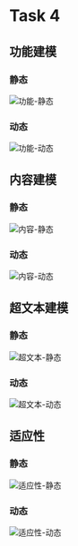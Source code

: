 # Task 4

## 功能建模

### 静态

![功能-静态](https://www.plantuml.com/plantuml/dsvg/RP51Ji9058RtSugtj8jw01U6ZHx0nBXkO4IIKc8PLiQ58HXIGoW9g4H8gR66XPO56aWQu3AycVOMjawx0Bfyyxx_d_-VATIPPh96LOVBgpFrl64KMQLcQBfwGMyR5PDMgS7gHAVN35WDp4hvXa4fFl_7Y5PaDHFm-rFqdNGG7-jeiCa6tnNs8_PU2Kaacb7MAOXv8087xWYaIb3LKpZYZYT6Jx4Stzwn_HAwKsMVi3oqE_mdGEjW9_hpSBP0Qu8jJtea184qZuHa7BdURbp-C5Fs2FHTFbdojXrdbfQPJTPanwa_vUq57pUZeQqSGjZjuRA9hI_iMJdhgDKHAr--HjWTOMUWa7j2Tcl2SNBRCC3LG84JsAx7uUypoQkRJnQeKOf_zmy0)

### 动态

![功能-动态](https://www.plantuml.com/plantuml/dsvg/NP5DIm917CRlyod-U4f8x2mK8buy5PXd6NGF6xdAxcpd9P1IDBTI2DHymRg4BzJ1ihBlelrdxDHNQCQ6g6wxpE_tFCymKOTHcxcvGq8pB6y33cz5lGFKWIHpiuR5I46UcncpG2q60InLnTrOD2eVxNv0KQd4Fy0_am1lLR7SMmD9mpuoxByGRqnuTOIpopKHZn6Yoo2q8nCZ88wVyEHvwVcY_h0QJx7SnUAD6ConsLzwvoILaA1EZi3URd8VmhHWXW_ofXLY1it1XiFSj9dT1FKdFuBacvQUx8i0hrt8H512UYsiHXDyRIYFCjVPtWgIU0n2lrfMRtLiNlDJ7ykTdp0zbr_DnM2sy5fwxlIUr_ptsU3pfIA69PmNSTJZtSU5rrRJbQNlguRuKjMnKSFAogVu0W00)


## 内容建模

### 静态

![内容-静态](https://www.plantuml.com/plantuml/dsvg/dP91IyCm5CVl_HIFNQQu7RoMMQQY8888xZx26hgCDXb9wXpYGSOkEoX3qTlOHV0Weip3S8XVPfdwBGonYwiw4NjewIz_ydulUKKX4PTn53hPbUa3a_vGFRVKRM_yT0OMPvrAY8I0FHdxc4euT02MGCIoJ7mNjgZ40UPGAEnkUvvPeYZ2hevpGWC3wbL6qoJWo4-J2DKOJn5J5OiKYmNctxVNkGRZleL7Jg9SmYXAVEUuLf16Z3U_zB8vjnSIeI1DV2mH2RLd2Hz8Gwf8b2Mhkx36M8WH_HHQhKYoJsHJbzZ13U5vlzl9PbtNsg1n10kJXv7gNETWSd7tTZdAWMhVg6vdyID7PFW_pHeZz0VFzUHOhDxVBffn7_EorhLnlUNiXAdsuFNuNBzV1gFP2PlELePc89yt7tDtBgXENxMlm7FCVsRPhjkZr9dJhXgsaepTGqTj6pfptni_dkXC4LDVp_qx)

### 动态

![内容-动态](https://www.plantuml.com/plantuml/dsvg/RP2zJiCm58LtFuN7TEgU3FGXU85AfA9IMn09En4gT20qI4tL42gKAXJ4J-q11bA8NoRNiTy2EvQGGDskpZtVkSVkU7xtn3yT3b0p8BlEIncpEjd2TmpHDKofW_ezR5LimsUVQWlfgc8P3yXU2_k7xWXRV45Q26DRi1J63_NNN9GtClkGovMZPPw-ypar94HX_KZRG0ErXRHi2xBcvsFZcqPLaOli2S9O2_egZoaFD_BvIf10djqATld_gW8hjeIt1KmetdUxGwmIDEuEF1TR4AsroyJNUI5dYI34FA1nZGxwFVJ7QyCaXMtnszbfjEm5BXAuB_ZTgw5tT3PXddzqZ3fgLh_w0m00)

## 超文本建模

### 静态

![超文本-静态](https://www.plantuml.com/plantuml/dsvg/XPB1IiD048Rl-nHp5le2FKZVGpm8zgOUD9x4WqghJKsxL2c25Hj9Ia-9eA8sM5ycCvkyXHid4DOvU9ly_p_pVu7j77axXzxn_fwoWzU5SZ4jmpSuKG1R6zlGQcq2FSPcDgJHiWYqYTPu_sHDAVvcUIpI1LtqgZjjCEUVU9dzjqUl6VfBkSUwEbMCvzmNd7Th4wquaN-7T9PQKuhCUVjIfE_epx4NDsNNWtAIA73TAbvLj876Ebz5R3P8Vz4b4YSQ925orezH1omB9CSLI6msI2O9ZUwZ7k7usU719AJvH_q7u7momy2MzkbgIiE9oHwgWfiW_vef45RDO4ixtODT-u1-0000)


### 动态

![超文本-动态](https://www.plantuml.com/plantuml/dsvg/RPBHIi9G6CVlprCSl0a2No0e3BheEhgBBaRjGj22d454C9FbN6cJHWMMPQWD2aQOMSxqOVGxPxlo5Phxs6pMBiRsdTz__FxdB96HX0CfcqwHXUNWeg2Oy2PpxOF9EHgEYOTA8esvhMkttebH8KFNzzDYCEQD0LIV7Al5yagmlYaAwJLH4fAfW6BlDcXcb5hTaPA7IUaeIdAZxLXTRb-nsbr0ReYPR4eY4LVr7fxFnvzbfzjslbzTsNO6bL_IMulRD1vVGTNfpN-RYT4boa-_e62ZFvJgl5WWitKVZng64L3QJix0IlCHL0tHaQnZ8T0UGMcEv0f18fJpK6TeGBM6-nijsRc0vWqUoAIlpcqYd2bktiJcatxnpudDsHyJIeDTORS3tkZXzyR3EijPXFupHFPI7_SQJ6k2NfhsCaocTiDsE9_seX7IZ-8ZKtNG7hmew6N-Oc5R718QOVoGvqXEI4BSs_L-pny0)


## 适应性


### 静态

![适应性-静态](https://www.plantuml.com/plantuml/dsvg/SoWkIImgAStDuG8pk3BJ53HUB9_qedEJlQP2IKPgdeB6qxNBda-Phycbe63rRFxIvtEwdo_PztJsegSTqryiN64D4du-PVEBzTkVTYrusheK8caDLjsrzEc4tcTRTZ_j0gfBpIbELT1ulcxXymbjJoVEq0HhdBdxwTwfJoVqFUtV0DRoTDt2PmjsGCo32FHFVBgZ-MdhcgSJku1cvALafW5Tcb_0vG1a0vqD0000)

### 动态

![适应性-动态](https://www.plantuml.com/plantuml/dsvg/RP9T2z9G6CVlpwTuy4elbdKh62P6T1D1UHt3hJYHszhEXEvcK2x1cgYzPBGM646qIIzfMVbXv9mplqMd7IsLNUpg_7YUt___hEOGrIPk-mvIMyIqWSSH3nxIuNDG7RYWjR61B07W5hPKWq21nX5xiwJ-ipHwlus-5ZBCrJ1fNZu1WyVyGy9U3MW_ogXhkjtHxME8JUPi4DCVeuner4zUl_cicsozbpoSPS0La-2Rzn3Al40vlzzS0VPeH7zwzFS3wSV7dzDa8ItH3lhBIuSANBfu7SggXSkMRcZOkANO-brNTuY3925OOIF6XhCqUGktJMpS8BhQXgAeYxXEzMm9DUgW78nCrsCwVIqNorZ_PXs9BZ-nS2JDyeBm-zzfRxNn0X4xNVSstZ3F_sfJ-elFiisEllU7OgQAjT9faEaNzdJ-FyWPcGEgS2u_2FC3sWyFfiZkAq2V3BTULnw5hrxGZ-_uE4Jo5PJTkZIUqryJ2SahvfP1_OMmsfLH4wSG_-4V)